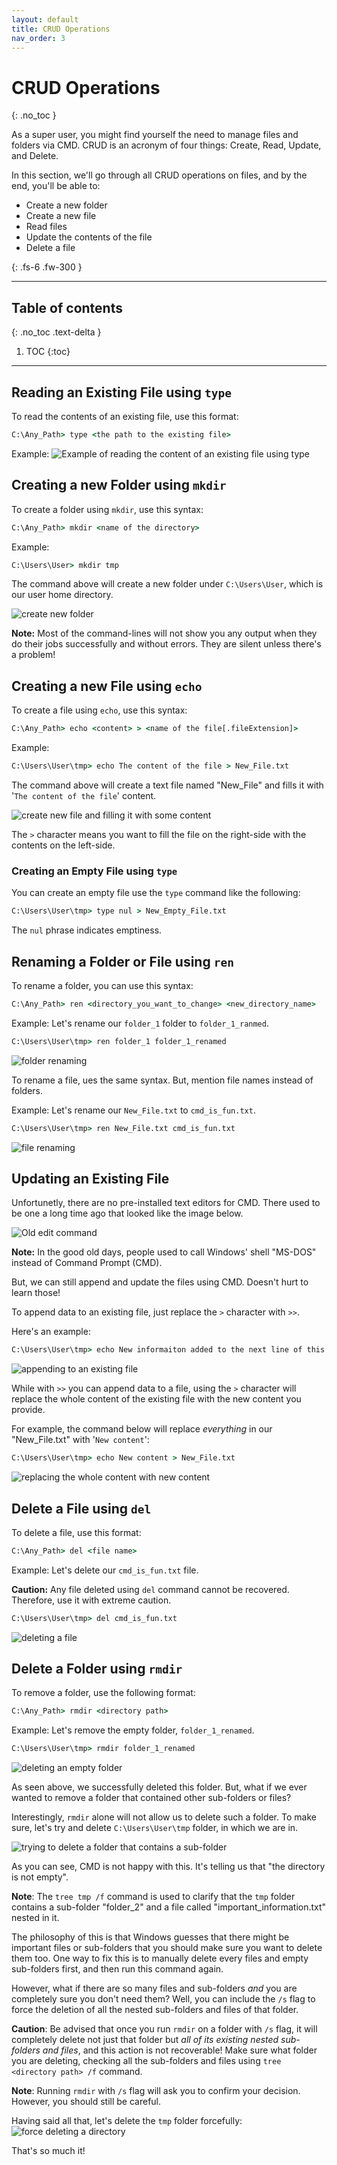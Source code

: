 ```yaml
---
layout: default
title: CRUD Operations
nav_order: 3
---
```


# **CRUD Operations**
{: .no_toc }

As a super user, you might find yourself the need to manage files and folders via CMD. CRUD is an acronym of four things: Create, Read, Update, and Delete.

In this section, we'll go through all CRUD operations on files, and by the end, you'll be able to:
* Create a new folder
* Create a new file
* Read files
* Update the contents of the file
* Delete a file

{: .fs-6 .fw-300 }

---

## Table of contents
{: .no_toc .text-delta }

1. TOC
{:toc}

---

## Reading an Existing File using `type`
To read the contents of an existing file, use this format:
```cmd
C:\Any_Path> type <the path to the existing file>
```

Example:
![Example of reading the content of an existing file using `type`](https://imgur.com/pR2teC8.png)

## Creating a new Folder using `mkdir`
To create a folder using `mkdir`, use this syntax:
```cmd
C:\Any_Path> mkdir <name of the directory>
```

Example:
```cmd
C:\Users\User> mkdir tmp
```

The command above will create a new folder under `C:\Users\User`, which is our user home directory.

![create new folder](https://imgur.com/rD88TgS.png)

**Note:** Most of the command-lines will not show you any output when they do their jobs successfully and without errors. They are silent unless there's a problem!

## Creating a new File using `echo`
To create a file using `echo`, use this syntax:
```cmd
C:\Any_Path> echo <content> > <name of the file[.fileExtension]>
```

Example: 
```cmd
C:\Users\User\tmp> echo The content of the file > New_File.txt
```

The command above will create a text file named "New_File" and fills it with '`The content of the file`' content.

![create new file and filling it with some content](https://imgur.com/uY02BVh.png)

The `>` character means you want to fill the file on the right-side with the contents on the left-side.

### Creating an Empty File using `type`
You can create an empty file use the `type` command like the following:
```cmd
C:\Users\User\tmp> type nul > New_Empty_File.txt
```

The `nul` phrase indicates emptiness.

## Renaming a Folder or File using `ren`
To rename a folder, you can use this syntax:
```cmd
C:\Any_Path> ren <directory_you_want_to_change> <new_directory_name>
```

Example: Let's rename our `folder_1` folder to `folder_1_ranmed`.
```cmd
C:\Users\User\tmp> ren folder_1 folder_1_renamed
```

![folder renaming](https://imgur.com/31Ffw63.png)

To rename a file, ues the same syntax. But, mention file names instead of folders.

Example: Let's rename our `New_File.txt` to `cmd_is_fun.txt`.
```cmd
C:\Users\User\tmp> ren New_File.txt cmd_is_fun.txt
```
![file renaming](https://imgur.com/Q00kgec.png)

## Updating an Existing File
Unfortunetly, there are no pre-installed text editors for CMD. There used to be one a long time ago that looked like the image below.

![Old edit command](https://www.computerhope.com/jargon/e/doseditwindow.jpg)

**Note:** In the good old days, people used to call Windows' shell "MS-DOS" instead of Command Prompt (CMD).

But, we can still append and update the files using CMD. Doesn't hurt to learn those!

To append data to an existing file, just replace the `>` character with `>>`.

Here's an example:
```cmd
C:\Users\User\tmp> echo New informaiton added to the next line of this file >> New_File.txt
```

![appending to an existing file](https://imgur.com/TSSpmFb.png)

While with `>>` you can append data to a file, using the `>` character will replace the whole content of the existing file with the new content you provide.

For example, the command below will replace *everything* in our "New_File.txt" with '`New content`':
```cmd
C:\Users\User\tmp> echo New content > New_File.txt
```

![replacing the whole content with new content](https://imgur.com/LG9lCFN.png)

## Delete a File using `del`
To delete a file, use this format:
```cmd
C:\Any_Path> del <file name>
```

Example: Let's delete our `cmd_is_fun.txt` file.

**Caution:** Any file deleted using `del` command cannot be recovered. Therefore, use it with extreme caution.

```cmd
C:\Users\User\tmp> del cmd_is_fun.txt
```

![deleting a file](https://imgur.com/dHt3eL4.png)

## Delete a Folder using `rmdir`
To remove a folder, use the following format:
```cmd
C:\Any_Path> rmdir <directory path>
```

Example: Let's remove the empty folder, `folder_1_renamed`.
```cmd
C:\Users\User\tmp> rmdir folder_1_renamed
```
![deleting an empty folder](https://imgur.com/ml1g2b7.png)

As seen above, we successfully deleted this folder. But, what if we ever wanted to remove a folder that contained other sub-folders or files?

Interestingly, `rmdir` alone will not allow us to delete such a folder. To make sure, let's try and delete `C:\Users\User\tmp` folder, in which we are in.

![trying to delete a folder that contains a sub-folder](https://imgur.com/bTKdGOv.png)

As you can see, CMD is not happy with this. It's telling us that "the directory is not empty". 

**Note**: The `tree tmp /f` command is used to clarify that the `tmp` folder contains a sub-folder "folder_2" and a file called "important_information.txt" nested in it.

The philosophy of this is that Windows guesses that there might be important files or sub-folders that you should make sure you want to delete them too. One way to fix this is to manually delete every files and empty sub-folders first, and then run this command again.

However, what if there are so many files and sub-folders *and* you are completely sure you don't need them? Well, you can include the `/s` flag to force the deletion of all the nested sub-folders and files of that folder.

**Caution**: Be advised that once you run `rmdir` on a folder with `/s` flag, it will completely delete not just that folder but *all of its existing nested sub-folders and files*, and this action is not recoverable! Make sure what folder you are deleting, checking all the sub-folders and files using `tree <directory path> /f` command.

**Note**: Running `rmdir` with `/s` flag will ask you to confirm your decision. However, you should still be careful.

Having said all that, let's delete the `tmp` folder forcefully:
![force deleting a directory](https://imgur.com/KFpuRWs.png)

That's so much it!
